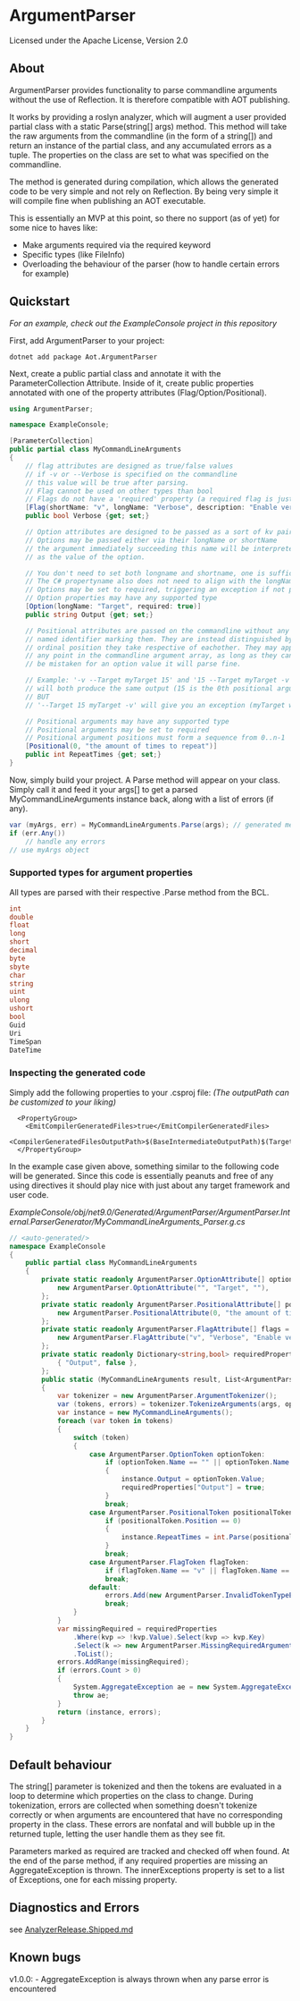 # ArgumentParser
Licensed under the Apache License, Version 2.0

## About
ArgumentParser provides functionality to parse commandline arguments without the use of Reflection. It is therefore compatible with AOT publishing.

It works by providing a roslyn analyzer, which will augment a user provided partial class with a static Parse(string[] args) method.
This method will take the raw arguments from the commandline (in the form of a string[]) and return an instance of the partial class, and any accumulated errors as a tuple. The properties on the class are set to what was specified on the commandline.

The method is generated during compilation, which allows the generated code to be very simple and not rely on Reflection. By being very simple it will compile fine when publishing an AOT executable.

This is essentially an MVP at this point, so there no support (as of yet) for some nice to haves like:
- Make arguments required via the required keyword
- Specific types (like FileInfo)
- Overloading the behaviour of the parser (how to handle certain errors for example)

## Quickstart
*For an example, check out the ExampleConsole project in this repository*

First, add ArgumentParser to your project: 
```
dotnet add package Aot.ArgumentParser
```

Next, create a public partial class and annotate it with the ParameterCollection Attribute.
Inside of it, create public properties annotated with one of the property attributes (Flag/Option/Positional).
```C#
using ArgumentParser;

namespace ExampleConsole;

[ParameterCollection]
public partial class MyCommandLineArguments
{
	// flag attributes are designed as true/false values
	// if -v or --Verbose is specified on the commandline
	// this value will be true after parsing.
	// Flag cannot be used on other types than bool
	// Flags do not have a 'required' property (a required flag is just a true value)
	[Flag(shortName: "v", longName: "Verbose", description: "Enable verbose output")]
	public bool Verbose {get; set;}

	// Option attributes are designed to be passed as a sort of kv pair
	// Options may be passed either via their longName or shortName
	// the argument immediately succeeding this name will be interpreted
	// as the value of the option.

	// You don't need to set both longname and shortname, one is sufficient
	// The C# propertyname also does not need to align with the longName
	// Options may be set to required, triggering an exception if not passed
	// Option properties may have any supported type
	[Option(longName: "Target", required: true)]
	public string Output {get; set;}

	// Positional attributes are passed on the commandline without any
	// named identifier marking them. They are instead distinguished by the
	// ordinal position they take respective of eachother. They may appear at
	// any point in the commandline argument array, as long as they cannot
	// be mistaken for an option value it will parse fine. 

	// Example: '-v --Target myTarget 15' and '15 --Target myTarget -v'
	// will both produce the same output (15 is the 0th positional argument in both cases)
	// BUT
	// '--Target 15 myTarget -v' will give you an exception (myTarget will be parsed to int)

	// Positional arguments may have any supported type
	// Positional arguments may be set to required
	// Positional argument positions must form a sequence from 0..n-1
	[Positional(0, "the amount of times to repeat")]
	public int RepeatTimes {get; set;}
}
```

Now, simply build your project. A Parse method will appear on your class. Simply call it and feed it your args[] to get a parsed MyCommandLineArguments instance back, along with a list of errors (if any).

```C#
var (myArgs, err) = MyCommandLineArguments.Parse(args); // generated method
if (err.Any())
	// handle any errors
// use myArgs object
```

### Supported types for argument properties
All types are parsed with their respective .Parse method from the BCL.
```C#
int
double
float
long
short
decimal
byte
sbyte
char
string
uint
ulong
ushort
bool
Guid
Uri
TimeSpan
DateTime
```

### Inspecting the generated code

Simply add the following properties to your .csproj file:
*(The outputPath can be customized to your liking)*
```
  <PropertyGroup>
    <EmitCompilerGeneratedFiles>true</EmitCompilerGeneratedFiles>
    <CompilerGeneratedFilesOutputPath>$(BaseIntermediateOutputPath)$(TargetFramework)/Generated</CompilerGeneratedFilesOutputPath>
  </PropertyGroup>
```

In the example case given above, something similar to the following code will be generated.
Since this code is essentially peanuts and free of any using directives it should play nice with just about any target framework and user code.

*ExampleConsole/obj/net9.0/Generated/ArgumentParser/ArgumentParser.Internal.ParserGenerator/MyCommandLineArguments_Parser.g.cs*
```C#
// <auto-generated/>
namespace ExampleConsole
{
    public partial class MyCommandLineArguments
    {
        private static readonly ArgumentParser.OptionAttribute[] options = new ArgumentParser.OptionAttribute[] {
            new ArgumentParser.OptionAttribute("", "Target", ""),
        };
        private static readonly ArgumentParser.PositionalAttribute[] positionals = new ArgumentParser.PositionalAttribute[] {
            new ArgumentParser.PositionalAttribute(0, "the amount of times to repeat"),
        };
        private static readonly ArgumentParser.FlagAttribute[] flags = new ArgumentParser.FlagAttribute[] {
            new ArgumentParser.FlagAttribute("v", "Verbose", "Enable verbose output"),
        };
        private static readonly Dictionary<string,bool> requiredProperties = new Dictionary<string, bool>() {
            { "Output", false },
        };
        public static (MyCommandLineArguments result, List<ArgumentParser.ArgumentParserException> errors) Parse(string[] args)
        {
            var tokenizer = new ArgumentParser.ArgumentTokenizer();
            var (tokens, errors) = tokenizer.TokenizeArguments(args, options, positionals, flags);
            var instance = new MyCommandLineArguments();
            foreach (var token in tokens)
            {
                switch (token)
                {
                    case ArgumentParser.OptionToken optionToken:
                        if (optionToken.Name == "" || optionToken.Name == "Target")
                        {
                            instance.Output = optionToken.Value;
                            requiredProperties["Output"] = true;
                        }
                        break;
                    case ArgumentParser.PositionalToken positionalToken:
                        if (positionalToken.Position == 0)
                        {
                            instance.RepeatTimes = int.Parse(positionalToken.Value);
                        }
                        break;
                    case ArgumentParser.FlagToken flagToken:
                        if (flagToken.Name == "v" || flagToken.Name == "Verbose") { instance.Verbose = true; }
                        break;
                    default:
                        errors.Add(new ArgumentParser.InvalidTokenTypeException($"Unknown token type: {token.GetType().Name}"));
                        break;
                }
            }
            var missingRequired = requiredProperties
                .Where(kvp => !kvp.Value).Select(kvp => kvp.Key)
                .Select(k => new ArgumentParser.MissingRequiredArgumentException($"Missing required property: {k}"))
                .ToList();
            errors.AddRange(missingRequired);
            if (errors.Count > 0)
            {
                System.AggregateException ae = new System.AggregateException(message:"One or more required arguments missing", innerExceptions: missingRequired);
                throw ae;
            }
            return (instance, errors);
        }
    }
}

```

## Default behaviour
The string[] parameter is tokenized and then the tokens are evaluated in a loop to determine which properties on the class to change. During tokenization, errors are collected when something doesn't tokenize correctly or when arguments are encountered that have no corresponding property in the class. These errors are nonfatal and will bubble up in the returned tuple, letting the user handle them as they see fit.

Parameters marked as required are tracked and checked off when found. At the end of the parse method, if any required properties are missing an AggregateException is thrown. The innerExceptions property is set to a list of Exceptions, one for each missing property.

## Diagnostics and Errors

see [AnalyzerRelease.Shipped.md](ArgumentParser/AnalyzerReleases.Shipped.md)

## Known bugs

v1.0.0:
	- AggregateException is always thrown when any parse error is encountered
